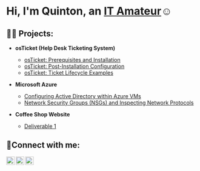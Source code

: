 <h1>Hi, I'm Quinton, an <a href="https://linkedin.com/in/JaneDoe">IT Amateur</a>☺</h1>

<h2>👨‍💻 Projects:</h2>

- <b>osTicket (Help Desk Ticketing System)</b>
  - [osTicket: Prerequisites and Installation](https://github.com/QBurn5/osticket-prereqs)
  - [osTicket: Post-Installation Configuration](https://github.com/QBurn5/Post-Installation-Configuration)
  - [osTicket: Ticket Lifecycle Examples](https://github.com/QBurn5/Ticket-Lifestyle-Examples)
- <b>Microsoft Azure</b>
  - [Configuring Active Directory within Azure VMs](https://github.com/QBurn5/Azure-VMs.git)
  - [Network Security Groups (NSGs) and Inspecting Network Protocols](https://github.com/QBurn5/azure-network-protocols)
 
- <b>Coffee Shop Website</b>
  - [Deliverable 1](https://github.com/QBurn5/Deliverable-1)

<h2>🤳Connect with me:</h2>

[<img align="left" alt="Josh | Twitter" width="22px" src="https://cdn.jsdelivr.net/npm/simple-icons@v3/icons/twitter.svg" />][twitter]
[<img align="left" alt="Josh | LinkedIn" width="22px" src="https://cdn.jsdelivr.net/npm/simple-icons@v3/icons/linkedin.svg" />][linkedin]
[<img align="left" alt="Josh | Instagram" width="22px" src="https://cdn.jsdelivr.net/npm/simple-icons@v3/icons/instagram.svg" />][instagram]

[twitter]: https://twitter.com/Jane
[instagram]: https://www.instagram.com/Jane
[linkedin]: https://www.linkedin.com/in/quinton-burns-112218177/
